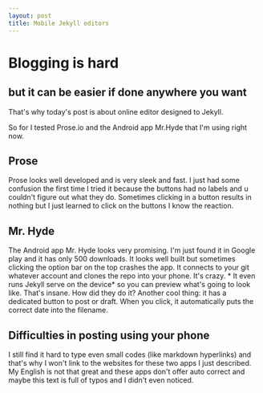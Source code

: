 ```yaml
---
layout: post
title: Mobile Jekyll editors
---
```


# Blogging is hard 

## but it can be easier if done anywhere you want 

That's why today's post is about online editor designed to Jekyll. 

So for I tested Prose.io and the Android app Mr.Hyde that I'm using right now. 

## Prose 
Prose looks well developed and is very sleek and fast. I just had some confusion the first time I tried it because the buttons had no labels and u couldn't figure out what they do. Sometimes clicking in a button results in nothing but I just learned to click on the buttons I know the reaction. 

## Mr. Hyde
The Android app Mr. Hyde looks very promising. I'm just found it in Google play and it has only 500 downloads. It looks well built but sometimes clicking the option bar on the top crashes the app. It connects to your git whatever account and clones the repo into your phone. It's crazy. * It even runs Jekyll serve on the device* so you can preview what's going to look like. That's insane. How did they do it? 
Another cool thing: it has a dedicated button to post or draft. When you click, it automatically puts the correct date into the filename. 


## Difficulties in posting using your phone 

I still find it hard to type even small codes (like markdown hyperlinks) and that's why I won't link to the websites for these two apps I just described. My English is not that great and these apps don't offer auto correct and maybe this text is full of typos and I didn't even noticed. 
